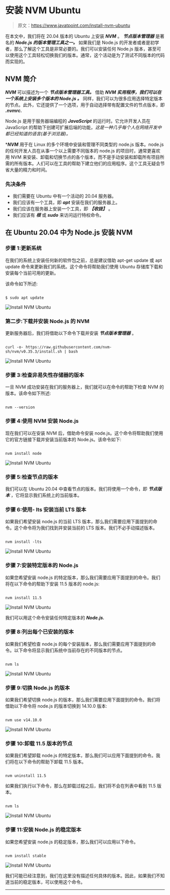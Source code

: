 # 安装 NVM Ubuntu

> 原文：<https://www.javatpoint.com/install-nvm-ubuntu>

在本文中，我们将在 20.04 版本的 Ubuntu 上安装 ***NVM*** 。 ***节点版本管理器*** 是著名的 ***Node.js 的版本管理工具之一。*** 如果我们是 Node.js 的开发者或者是初学者，那么了解这个工具是非常必要的。我们可以安装任何 Node.js 版本，甚至可以使用这个工具轻松切换我们的版本。通常，这个活动是为了测试不同版本的代码而实现的。

## NVM 简介

***NVM*** 可以描述为一个 ***节点版本管理器工具。*** 借助 ***NVM 实用程序，我们可以在一个系统上安装多个版本的 ***Node.js*** 。*** 同样，我们可以为很多应用选择特定版本的节点。此外，它还提供了一个选项，用于自动选择带有配置文件的节点版本，即 ***.nvmrc.***

Node.js 是用于服务器端编程的 ***JavaScript*** 的运行时。它允许开发人员在 JavaScript 的帮助下创建可扩展后端的功能，*这是一种几乎每个人在网络开发中都已经知道的语言(基于浏览器)。*

 ****NVM*** 用于在 Linux 的多个环境中安装和管理不同类型的 node.js 版本。node.js 的任何开发人员在从事一个以上需要不同版本的 node.js 的项目时，通常更喜欢用 NVM 来安装、卸载和切换节点的各个版本，而不是手动安装和卸载所有项目所需的所有版本。人们可以在工具的帮助下建立他们的应用程序。这个工具无疑会节省大量的精力和时间。

### 先决条件

*   我们需要在 Ubuntu 中有一个活动的 20.04 服务器。
*   我们应该有一个工具，即 ***apt*** 安装在我们的服务器上。
*   我们应该在服务器上安装一个工具，即 ***【收拢】*** 。
*   我们应该有 ***根*** 或 ***sudo*** 来访问运行特权命令。

## 在 Ubuntu 20.04 中为 Node.js 安装 NVM

### 步骤 1:更新系统

在我们的系统上安装任何新的软件包之前，总是建议借助 apt-get update 或 apt update 命令来更新我们的系统。这个命令将帮助我们使用 Ubuntu 存储库下载和安装每个当前可用的更新。

该命令如下所述:

```

$ sudo apt update

```

![Install NVM Ubuntu](img/1057721e983ccf3b4286a8f28d6f353e.png)

### 第二步:下载并安装 Node.js 的 NVM

更新服务器后，我们将借助以下命令下载并安装 ***节点版本管理器*** 。

```

curl -o- https://raw.githubusercontent.com/nvm-sh/nvm/v0.35.3/install.sh | bash

```

![Install NVM Ubuntu](img/e8291bbfc0db02f24c2964c41c2927a4.png)

### 步骤 3:检查非易失性存储器的版本

一旦 NVM 成功安装在我们的服务器上，我们就可以在命令的帮助下检查 NVM 的版本。该命令如下所述:

```

nvm --version

```

### 步骤 4:使用 NVM 安装 Node.js

现在我们可以在安装 NVM 后，借助命令安装 node.js。这个命令将帮助我们使用它的官方链接下载并安装当前版本的 Node.js。该命令如下:

```

nvm install node

```

![Install NVM Ubuntu](img/4dbf8989d78c53d0978df76118ff6ad1.png)

### 步骤 5:检查节点的版本

我们可以在 Ubuntu 20.04 中查看节点的版本。我们将使用一个命令，即 ***节点版本*** ，它将显示我们系统上的当前版本。

### 步骤 6:使用- lts 安装当前 LTS 版本

如果我们希望安装 node.js 的当前 LTS 版本，那么我们需要应用下面提到的命令。这个命令将为我们找到并安装当前的 LTS 版本。我们不必手动描述版本。

```

nvm install -lts

```

![Install NVM Ubuntu](img/4269afe92452beffb06afd7e6ea739f7.png)

### 步骤 7:安装特定版本的 Node.js

如果您希望安装 node.js 的特定版本，那么我们需要应用下面提到的命令。我们将在以下命令的帮助下安装 11.5 版本的 node.js:

```

nvm install 11.5

```

![Install NVM Ubuntu](img/818bd9bb27f4d0df55cad19028230f0c.png)

我们可以用这个命令安装任何特定版本的 ***Node.js.***

### 步骤 8:列出每个已安装的版本

如果我们希望检查 node.js 的每个安装版本，那么我们需要应用下面提到的命令。以下命令将显示我们系统中当前存在的不同版本的节点。

```

nvm ls

```

![Install NVM Ubuntu](img/168ceb9f0c84baea0862f06313b09189.png)

### 步骤 9:切换 Node.js 的版本

如果我们希望切换 node.js 的版本，那么我们需要应用下面提到的命令。我们将借助以下命令将 node.js 的版本切换到 14.10.0 版本:

```

nvm use v14.10.0

```

![Install NVM Ubuntu](img/fda3fd3b145ee0ab89f194dfe7f88c8a.png)

### 步骤 10:卸载 11.5 版本的节点

如果我们希望卸载 node.js 的特定版本，那么我们可以应用下面提到的命令。我们将在以下命令的帮助下卸载 11.5 版本。

```

nvm uninstall 11.5

```

如果我们执行以下命令，那么在卸载过程之后，我们将不会在列表中看到 11.5 版本。

```

nvm ls

```

![Install NVM Ubuntu](img/9ffc95b83b8fd2ab51aba2e958e44ce2.png)

### 步骤 11:安装 Node.js 的稳定版本

如果您希望安装 node.js 的稳定版本，那么我们可以应用以下命令。

```

nvm install stable

```

![Install NVM Ubuntu](img/a501a39ffaa95b4fee91884dd27ca571.png)

我们可能已经注意到，我们在这里没有描述任何具体的版本。因此，如果我们不知道当前的稳定版本，可以使用这个命令。

* * **